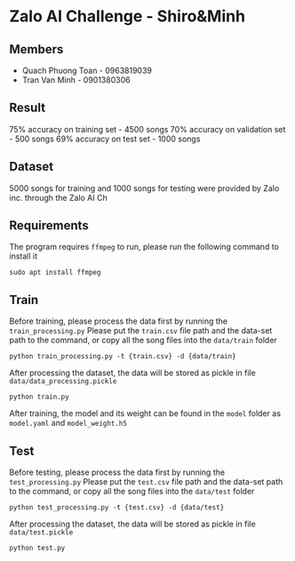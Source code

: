 # Zalo AI Challenge - Shiro&Minh

## Members

- Quach Phuong Toan - 0963819039
- Tran Van Minh - 0901380306

## Result

75% accuracy on training set - 4500 songs
70% accuracy on validation set - 500 songs
69% accuracy on test set - 1000 songs

## Dataset

5000 songs for training and 1000 songs for testing were provided by Zalo inc. through the Zalo AI Ch

## Requirements

The program requires `ffmpeg` to run, please run the following command to install it

`sudo apt install ffmpeg`

## Train

Before training, please process the data first by running the `train_processing.py`
Please put the `train.csv` file path and the data-set path to the command, or copy all the song files into the `data/train` folder

`python train_processing.py -t {train.csv} -d {data/train}`

After processing the dataset, the data will be stored as pickle in file `data/data_processing.pickle`

`python train.py`

After training, the model and its weight can be found in the `model` folder as `model.yaml` and `model_weight.h5`

## Test

Before testing, please process the data first by running the `test_processing.py`
Please put the `test.csv` file path and the data-set path to the command, or copy all the song files into the `data/test` folder

`python test_processing.py -t {test.csv} -d {data/test}`

After processing the dataset, the data will be stored as pickle in file `data/test.pickle` 

`python test.py`
